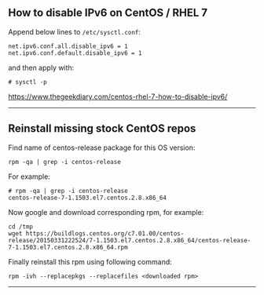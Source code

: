 ## How to disable IPv6 on CentOS / RHEL 7
Append below lines to `/etc/sysctl.conf`:
```
net.ipv6.conf.all.disable_ipv6 = 1
net.ipv6.conf.default.disable_ipv6 = 1
```
and then apply with: 
```
# sysctl -p
```

https://www.thegeekdiary.com/centos-rhel-7-how-to-disable-ipv6/

-----------------------------

## Reinstall missing stock CentOS repos

Find name of centos-release package for this OS version:
```
rpm -qa | grep -i centos-release
```

For example:
```
# rpm -qa | grep -i centos-release
centos-release-7-1.1503.el7.centos.2.8.x86_64
```

Now google and download corresponding rpm, for example:
```
cd /tmp
wget https://buildlogs.centos.org/c7.01.00/centos-release/20150331222524/7-1.1503.el7.centos.2.8.x86_64/centos-release-7-1.1503.el7.centos.2.8.x86_64.rpm
```

Finally reinstall this rpm using following command:
```
rpm -ivh --replacepkgs --replacefiles <downloaded rpm>
```

-----------------------------
